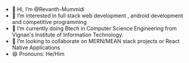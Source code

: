 - 👋 Hi, I’m @Revanth-Mummidi
- 👀 I’m interested in full stack web development , android development and competitive programming
- 🌱 I’m currently doing Btech in Computer Science Engineering from Vignan's Institute of Information Technology.
- 💞️ I’m looking to collaborate on MERN/MEAN stack projects or React Native Applications
- 😄 Pronouns: He/Him


<!---
Revanth-Mummidi/Revanth-Mummidi is a ✨ special ✨ repository because its `README.md` (this file) appears on your GitHub profile.
You can click the Preview link to take a look at your changes.
--->
